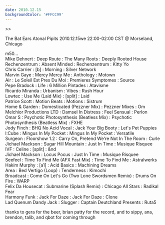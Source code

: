 ```yaml
---
date: 2010.12.15
backgroundColor: '#FFCC99'
---
```


\>>

The Bat Ears Atonal Pipits 2010.12.15we 22:00-02:00 CST @ Morseland, Chicago  

m50...  
Mike Dehnert : Deep Route : The Many Roots : Deeply Rooted House  
Rechenzentrum : Absent Minded : Rechenzentrum : Kitty Yo  
Chris Carrier : \[b\] : Morning : Silver Network  
Marvin Gaye : Mercy Mercy Me : Anthology : Motown  
Air : Le Soleil Est Pres Du Moi : Premieres Symptomes : Source  
Pepe Bradock : Life : 6 Million Pintades : Atavisme  
Ricardo Miranda : Urbanism : Vibes : Rush Hour  
Lowtec : Use Me (Laid Mix) : \[split\] : Laid  
Patrice Scott : Motion Beats : Motions : Sistrum  
Home & Garden : Domesticated (Pezzner Mix) : Pezzner Mixes : Om  
Melchior Productions LTD : Damsel In Distress : Feel Sensual : Perlon  
Omar S : Psychotic Photosynthesis (Beatless Mix) : Psychotic Photosynthesis (Beatless Mix) : FXHE  
Jody Finch : BHQ No Acid Vocal : Jack Your Big Booty : Let's Pet Puppies  
I:Cube : Mingus In My Pocket : Mingus In My Pocket : Versatile  
Surgeon : Floorshow 1.2 : Carry On, Pretend We're Not In The Room : Curle  
Jichael Mackson : Sugar Hill Mountain : Just In Time : Musique Risquee  
IVF : Celine : \[split\] : &nd  
Jichael Mackson : Locus Pocus : Just In Time : Musique Risquee  
Seefeel : Time To Find Me (AFX Fast Mix) : Time To Find Me : Astralwerks  
Hakim Murphy : \[a1\] : Acid Basics : Machining Dreams  
Area : Bed Vertigo (Loop) : Tenderness : Kimochi  
Broadcast : Come On Let's Go (Two Lone Swordsmen Remix) : Drums On Fire : WARP  
Felix Da Housecat : Submarine (Splash Remix) : Chicago All Stars : Radikal Fear  
Harmony Funk : Jack For Daze : Jack For Daze : Clone  
Lad Quenum Dandy Jack : Slugger : Captain Deutchland Presents : Ruta5  

thanks to gera for the beer, brian patty for the record, and to sippy, ana, brendon, talib, and qbot for coming through